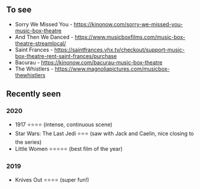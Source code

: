 ## To see
* Sorry We Missed You - https://kinonow.com/sorry-we-missed-you-music-box-theatre
* And Then We Danced - https://www.musicboxfilms.com/music-box-theatre-streamlocal/
* Saint Frances - https://saintfrances.vhx.tv/checkout/support-music-box-theatre-rent-saint-frances/purchase
* Bacurau - https://kinonow.com/bacurau-music-box-theatre
* The Whistlers - https://www.magnoliapictures.com/musicbox-thewhistlers

## Recently seen
### 2020
* 1917 ⭐⭐⭐⭐ (intense, continuous scene)
* Star Wars: The Last Jedi ⭐⭐⭐ (saw with Jack and Caelin, nice closing to the series)
* Little Women ⭐⭐⭐⭐⭐ (best film of the year)
### 2019
* Knives Out ⭐⭐⭐⭐ (super fun!)